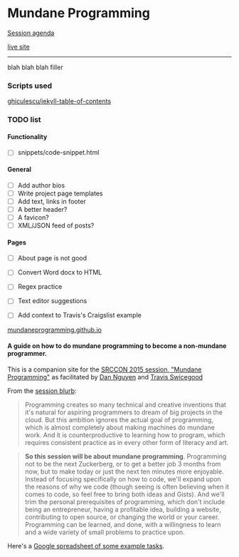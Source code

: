 # Mundane Programming

[Session agenda](https://github.com/mundaneprogramming/mundaneprogramming.github.io/blob/master/articles/session-agenda.md)


[live site](http://mundaneprogramming.github.io)




-----------

blah blah blah filler

### Scripts used

[ghiculescu/jekyll-table-of-contents](https://github.com/ghiculescu/jekyll-table-of-contents)


### TODO list

#### Functionality

- [ ] snippets/code-snippet.html


#### General

- [ ] Add author bios
- [ ] Write project page templates
- [ ] Add text, links in footer
- [ ] A better header?
- [ ] A favicon?
- [ ] XML/JSON feed of posts?

#### Pages

- [ ] About page is not good
- [ ] Convert Word docx to HTML
- [ ] Regex practice
- [ ] Text editor suggestions
- [ ] Add context to Travis's Craigslist example


[mundaneprogramming.github.io](http://mundaneprogramming.github.io)

#### A guide on how to do mundane programming to become a non-mundane programmer.

This is a companion site for the [SRCCON 2015 session, "Mundane Programming"](http://srccon.org/sessions/#proposal-106215) as facilitated by [Dan Nguyen](https://twitter.com/dancow) and [Travis Swicegood](https://twitter.com/tswicegood)

From the [session blurb](http://srccon.org/sessions/#proposal-106215):

> Programming creates so many technical and creative inventions that it's natural for aspiring programmers to dream of big projects in the cloud. But this ambition ignores the actual goal of programming, which is almost completely about making machines do mundane work. And it is counterproductive to learning how to program, which requires consistent practice as in every other form of literacy and art. 

> __So this session will be about mundane programming__. Programming not to be the next Zuckerberg, or to get a better job 3 months from now, but to make today or just the next ten minutes more enjoyable. Instead of focusing specifically on how to code, we'll expand upon the reasons of why we code (though seeing is often believing when it comes to code, so feel free to bring both ideas and Gists). And we'll trim the personal prerequisites of programming, which don't include being an entrepreneur, having a profitable idea, building a website, contributing to open source, or changing the world or your career. Programming can be learned, and done, with a willingness to learn and a wide variety of small problems to practice upon.







Here's a [Google spreadsheet of some example tasks](https://docs.google.com/spreadsheets/d/1oaUNiWOyuTmxr0hVgx32vr5XN8E4MEb_2FD56BE6mZA/edit#gid=0).

